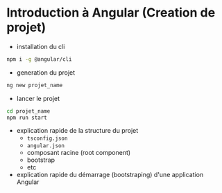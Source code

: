 # Introduction à Angular (Creation de projet)

- installation du cli

```bash
npm i -g @angular/cli
```

- generation du projet

```bash
ng new projet_name
```

- lancer le projet

```bash
cd projet_name
npm run start
```

- explication rapide de la structure du projet
  - `tsconfig.json`
  - `angular.json`
  - composant racine (root component)
  - bootstrap
  - etc
- explication rapide du démarrage (bootstraping) d'une application Angular
